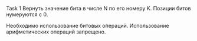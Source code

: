 Task 1
Вернуть значение бита в числе N по его номеру K.
Позиции битов нумеруются с 0.

Необходимо использование битовых операций.
Использование арифметических операций запрещено.
